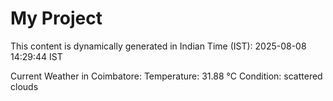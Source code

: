 # My Project

This content is dynamically generated in Indian Time (IST): 2025-08-08 14:29:44 IST


Current Weather in Coimbatore:
Temperature: 31.88 °C
Condition: scattered clouds
